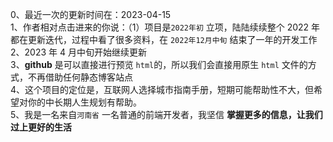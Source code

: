 0、最近一次的更新时间在：2023-04-15
<br />
1、作者相对点击进来的你说：（1）项目是`2022年初` 立项，陆陆续续整个 2022 年都在更新迭代，过程中看了很多资料，在 `2022年12月中旬` 结束了一年的开发工作
<br />
2、2023 年 4 月中旬开始继续更新
<br />
3、**github** 是可以直接进行预览 `html`的，所以我们会直接用原生 `html` 文件的方式，不再借助任何静态博客站点
<br />
4、这个项目的定位是，互联网人选择城市指南手册，短期可能帮助性不大，但希望对你的中长期人生规划有帮助。
<br />
5、我是一名来自`河南省` 一名普通的前端开发者，我坚信 **掌握更多的信息，让我们过上更好的生活**
